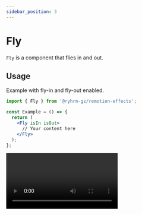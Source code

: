 ```yaml
---
sidebar_position: 3
---
```


# Fly

`Fly` is a component that flies in and out.

## Usage

Example with fly-in and fly-out enabled.

```jsx
import { Fly } from '@ryhrm-gz/remotion-effects';

const Example = () => {
  return (
    <Fly isIn isOut>
      // Your content here
    </Fly>
  );
};
```

<video src="/video/Fly.mp4" controls />

## Options

Separate in and out options are available.

```jsx
import { Fly } from '@ryhrm-gz/remotion-effects';

const Example = () => {
  return (
    <Fly
      isIn
      isOut
      inOptions={{ duration: 4, offset: 100, position: 'right' }}
      outOptions={{ duration: 0.2, offset: 600, position: 'top-left' }}
    >
      // Your content here
    </Fly>
  );
};
```

## FlyProps

Component props

#### isIn?: `boolean`

Enables/disables fly-in. Default is `false`

#### isOut?: `boolean`

Enables/disables fly-out. Default is `false`

#### inOptions?: [`FlyOptions`](#flyoptions)

Fly-in options

#### outOptions?: [`FlyOptions`](#flyoptions)

Fly-out options

## FlyOptions

#### duration?: `number`

Duration of the animation in seconds. Default is `1`

#### offset?: `number`

Offset of the animation in pixels. Default is `500`

#### position?: `'top' | 'top-left' | 'top-right' | 'bottom' | 'bottom-left' | 'bottom-right' | 'left' | 'right'`

Position of the animation. Default is `top`

